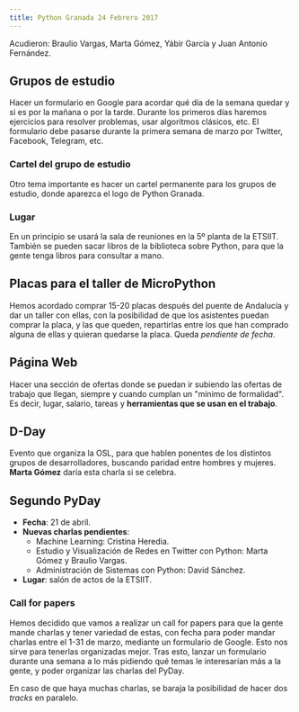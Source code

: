 ```yaml
---
title: Python Granada 24 Febrero 2017
---
```


Acudieron: Braulio Vargas, Marta Gómez, Yábir García y Juan Antonio Fernández.

## Grupos de estudio

Hacer un formulario en Google para acordar qué día de la semana quedar y si es por la mañana o por la tarde. Durante los primeros días haremos ejercicios para resolver problemas, usar algoritmos clásicos, etc. El formulario debe pasarse durante la primera semana de marzo por Twitter, Facebook, Telegram, etc.

### Cartel del grupo de estudio

Otro tema importante es hacer un cartel permanente para los grupos de estudio, donde aparezca el logo de Python Granada.

### Lugar

En un principio se usará la sala de reuniones en la 5º planta de la ETSIIT. También se pueden sacar libros de la biblioteca sobre Python, para que la gente tenga libros para consultar a mano.

## Placas para el taller de MicroPython

Hemos acordado comprar 15-20 placas después del puente de Andalucía y dar un taller con ellas, con la posibilidad de que los asistentes puedan comprar la placa, y las que queden, repartirlas entre los que han comprado alguna de ellas y quieran quedarse la placa. Queda _pendiente de fecha_.

## Página Web

Hacer una sección de ofertas donde se puedan ir subiendo las ofertas de trabajo que llegan, siempre y cuando cumplan un "mínimo de formalidad". Es decir, lugar, salario, tareas y __herramientas que se usan en el trabajo__.

## D-Day

Evento que organiza la OSL, para que hablen ponentes de los distintos grupos de desarrolladores, buscando paridad entre hombres y mujeres. __Marta Gómez__ daría esta charla si se celebra.

## Segundo PyDay

* __Fecha__: 21 de abril.
* __Nuevas charlas pendientes__:
  - Machine Learning: Cristina Heredia.
  - Estudio y Visualización de Redes en Twitter con Python: Marta Gómez y Braulio Vargas.
  - Administración de Sistemas con Python: David Sánchez.
* __Lugar__: salón de actos de la ETSIIT.

### Call for papers

Hemos decidido que vamos a realizar un call for papers para que la gente mande charlas y tener variedad de estas, con fecha para poder mandar charlas entre el 1-31 de marzo, mediante un formulario de Google. Esto nos sirve para tenerlas organizadas mejor. Tras esto, lanzar un formulario durante una semana a lo más pidiendo qué temas le interesarían más a la gente, y poder organizar las charlas del PyDay.

En caso de que haya muchas charlas, se baraja la posibilidad de hacer dos _tracks_ en paralelo.
